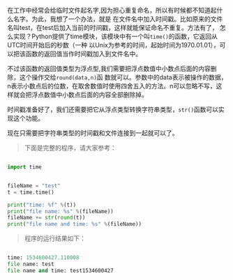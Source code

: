 
在工作中经常会给临时文件起名字,因为担心重复命名，所以有时候都不知道起什么名字。为此，我想了一个办法，就是
在文件名中加入时间戳。比如原来的文件名叫test，在test后加入当前的时间戳，这样就能保证命名不重复。方法有了，
怎么实现？Python提供了time模块，该模块中有一个叫```time()```的函数，它返回从UTC时间开始后的秒数（一种
以Unix为参考的时间，起始时间为1970.01.01），可以把该函数的返回值当作时间戳加入到文件名中。

不过该函数的返回值类型为浮点型,我们需要把浮点数值中小数点后面的内容删除，这个操作交给```round(data,n)```函
数就可以。参数中的data表示被操作的数据，n表示小数点后的位数，在取舍数值时使用四舍五入的方法。n可以忽略不写，这
样就会把浮点数值中小数点后面的内容全部删除掉。

时间戳准备好了，我们还需要把它从浮点类型转换字符串类型，```str()```函数可以实现这个功能。

现在只需要把字符串类型的时间戳和文件连接到一起就可以了。

> 下面是完整的程序，请大家参考：

``` python

import time


fileName = "test"
t = time.time()

print("time: %f" %(t))
print("file name: %s" %(fileName))
fileName += str(round(t))
print("file name and time: %s" %(fileName))

```


> 程序的运行结果如下：
``` python

time: 1534600427.110008
file name: test
file name and time: test1534600427

```
